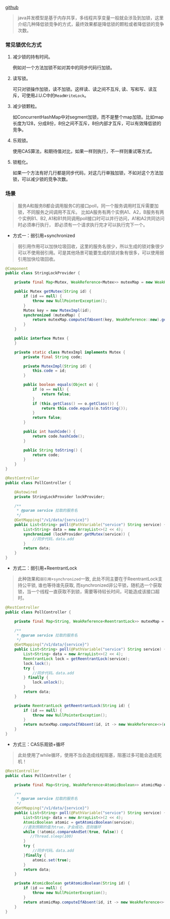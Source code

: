 [github](https://github.com/flyleft/tip/blob/master/blog/并发优化%20-%20降低锁颗粒.md)

> java并发模型是基于内存共享，多线程共享变量一般就会涉及到加锁，这里介绍几种降低锁竞争的方式，最终效果都是降低锁的颗粒或者降低锁的竞争次数。

### 常见锁优化方式

1. 减少锁的持有时间。
   
   例如对一个方法加锁不如对其中的同步代码行加锁。
   
2. 读写锁。
   
   可只对锁操作加锁，读不加锁。这样读、读之间不互斥, 读、写和写、读互斥，可使用J.U.C中的`ReadWriteLock`。
   
3. 减少锁颗粒。

   如ConcurrentHashMap中对segment加锁，而不是整个map加锁。比如map长度为128，分成8份，8份之间不互斥，8份内部才互斥，可以有效降低锁的竞争。
   
4. 乐观锁。

   使用CAS算法，和期待值对比，如果一样则执行，不一样则重试等方式。
   
5. 锁粗化。

   如果一个方法有好几行都是同步代码，对这几行单独加锁，不如对这个方法加锁，可以减少锁的竞争次数。
   

### 场景

> 服务A和服务B都会调用服务C的接口poll，同一个服务调用时互斥需要加锁，不同服务之间调用不互斥。
比如A服务有两个实例A1、A2，B服务有两个实例B1、B2, A1和B1共同调用poll接口时可以并行访问，A1和A2共同访问时必须串行执行，
即必须有一个请求执行完才可以执行完下一个。

- 方式一：弱引用+synchronized

> 弱引用作用可以加快垃圾回收，这里的服务名很少，所以生成的锁对象很少可以不使用弱引用。可是其他场景可能要生成的锁对象有很多，可以使用弱引用加快垃圾回收。 

```java
@Component
public class StringLockProvider {

    private final Map<Mutex, WeakReference<Mutex>> mutexMap = new WeakHashMap<>();

    public Mutex getMutex(String id) {
        if (id == null) {
            throw new NullPointerException();
        }
        Mutex key = new MutexImpl(id);
        synchronized (mutexMap) {
            return mutexMap.computeIfAbsent(key, WeakReference::new).get();
        }
    }

    public interface Mutex {
    }

    private static class MutexImpl implements Mutex {
        private final String code;

        private MutexImpl(String id) {
            this.code = id;
        }

        public boolean equals(Object o) {
            if (o == null) {
                return false;
            }
            if (this.getClass() == o.getClass()) {
                return this.code.equals(o.toString());
            }
            return false;
        }

        public int hashCode() {
            return code.hashCode();
        }

        public String toString() {
            return code;
        }
    }
}

@RestController
public class PollController {

    @Autowired
    private StringLockProvider lockProvider;

    /**
     * @param service 拉取的服务名
     */
    @GetMapping("/v1/data/{service}")
    public List<String> poll(@PathVariable("service") String service) {
        List<String> data = new ArrayList<>(2 << 4);
        synchronized (lockProvider.getMutex(service)) {
            //同步代码，data.add
        }
        return data;
    }
}

```

- 方式二：弱引用+ReentrantLock

> 此种效果和`弱引用+synchronized`一致, 此处不同主要在于ReentrantLock支持公平锁, 谁也等待谁先获取, 
而synchronized非公平锁，随机选一个获取锁，当一个线程一直获取不到锁，需要等待较长时间，可能造成该接口超时。

```java
@RestController
public class PollController {

    private final Map<String, WeakReference<ReentrantLock>> mutexMap = new ConcurrentHashMap<>();

    /**
     * @param service 拉取的服务名
     */
    @GetMapping("/v1/data/{service}")
    public List<String> poll(@PathVariable("service") String service) {
        List<String> data = new ArrayList<>(2 << 4);
        ReentrantLock lock = getReentrantLock(service);
        lock.lock();
        try {
            //同步代码。data.add
        } finally {
            lock.unlock();
        }
        return data;
    }

    private ReentrantLock getReentrantLock(String id) {
        if (id == null) {
            throw new NullPointerException();
        }
        return mutexMap.computeIfAbsent(id, it -> new WeakReference<>(new ReentrantLock(true))).get();
    }
}
```
- 方式三：CAS乐观锁+循坏

> 此处使用了while循环，使用不当会造成线程阻塞，阻塞过多可能会造成死机！

```java
@RestController
public class PollController {

    private final Map<String, WeakReference<AtomicBoolean>> atomicMap = new ConcurrentHashMap<>();

    /**
     * @param service 拉取的服务名
     */
    @GetMapping("/v1/data/{service}")
    public List<String> poll(@PathVariable("service") String service) {
        List<String> data = new ArrayList<>(2 << 4);
        AtomicBoolean atomic = getAtomicBoolean(service);
        //直到预期的值为true，才会成功，否则循环
        while (!atomic.compareAndSet(true, false)) {
           //Thread.sleep(100)
        }
        try {
            //同步代码。data.add
        }finally {
            atomic.set(true);
        }
        return data;
    }

    private AtomicBoolean getAtomicBoolean(String id) {
        if (id == null) {
            throw new NullPointerException();
        }
        return atomicMap.computeIfAbsent(id, it -> new WeakReference<>(new AtomicBoolean(true))).get();
    }
}

```
